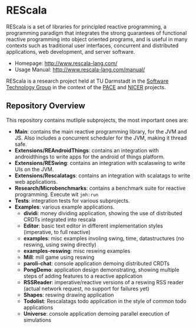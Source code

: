 # REScala

REScala is a set of libraries for principled reactive programming,
a programming paradigm that integrates the strong guarantees of functional reactive programming into object oriented programs,
and is useful in many contexts such as traditional user interfaces, concurrent and distributed applications, web development, and server software.

* Homepage: <http://www.rescala-lang.com/>
* Usage Manual: <http://www.rescala-lang.com/manual/>

REScala is a research project held at TU Darmstadt in the
[Software Technology Group](http://www.stg.tu-darmstadt.de/)
in the context of the [PACE](http://www.pace-erc.eu/)
and [NICER](http://nicer.network/) projects.

## Repository Overview

This repository contains mutliple subprojects, the most important ones are:

* __Main__: contains the main reactive programming library, for the JVM and JS.
  Also includes a concurrent scheduler for the JVM, making it thread safe.
* __Extensions/REAndroidThings__: contains an integration with androidthings to write apps for the android of things platform.
* __Extensions/RESwing__: contains an integration with scalaswing to write UIs on the JVM.
* __Extensions/Rescalatags__: contains an integration with scalatags to write web applications.
* __Research/Microbenchmarks__: contains a benchmark suite for reactive programming.
  Execute wit `jmh:run`
* __Tests__: integration tests for various subprojects.
* __Examples__: various example applications.
  * __dividi__: money dividing application, showing the use of distributed CRDTs integrated into rescala
  * __Editor__: basic text editor in different implementation styles (imperative, to full reactive)
  * __examples__: misc examples involing swing, time, datastructures (no reswing, using swing directly)
  * __examples-reswing__: misc reswing examples
  * __Mill__: mill game using reswing
  * __paroli-chat__: console application demoing distributed CRDTs
  * __PongDemo__: application design demonstrating, showing multiple steps of adding features to a reactive application
  * __RSSReader__: imperative/reactive versions of a reswing RSS reader (actual network request, no support for failures yet)
  * __Shapes__: reswing drawing application
  * __Todolist__: Rescalatags todo application in the style of common todo applications
  * __Universe__: console application demoing parallel execution of simulations

